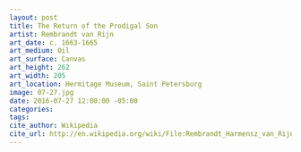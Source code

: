 ```yaml
---
layout: post
title: The Return of the Prodigal Son
artist: Rembrandt van Rijn
art_date: c. 1663-1665
art_medium: Oil
art_surface: Canvas
art_height: 262
art_width: 205
art_location: Hermitage Museum, Saint Petersburg
image: 07-27.jpg
date: 2016-07-27 12:00:00 -05:00
categories:
tags:
cite_author: Wikipedia
cite_url: http://en.wikipedia.org/wiki/File:Rembrandt_Harmensz_van_Rijn_-_Return_of_the_Prodigal_Son_-_Google_Art_Project.jpg
---
```

